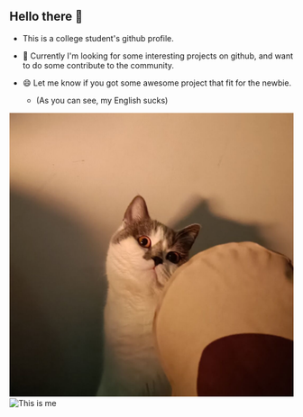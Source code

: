 ## Hello there 👋

- This is a college student's github profile.
- 🔭 Currently I'm looking for some interesting projects on github, and want to do some contribute to the community.
- 😄 Let me know if you got some awesome project that fit for the newbie.

  - (As you can see, my English sucks)

![This is me](./img/try.jpg)
![This is me](https://github.com/Try2079/Try2079/blob/main/img/try.jpg)

<!--
**Try2079/Try2079** is a ✨ _special_ ✨ repository because its `README.md` (this file) appears on your GitHub profile.

Here are some ideas to get you started:

- 🔭 I’m currently working on ...
- 🌱 I’m currently learning ...
- 👯 I’m looking to collaborate on ...
- 🤔 I’m looking for help with ...
- 💬 Ask me about ...
- 📫 How to reach me: ...
- 😄 Pronouns: ...
- ⚡ Fun fact: ...
-->
